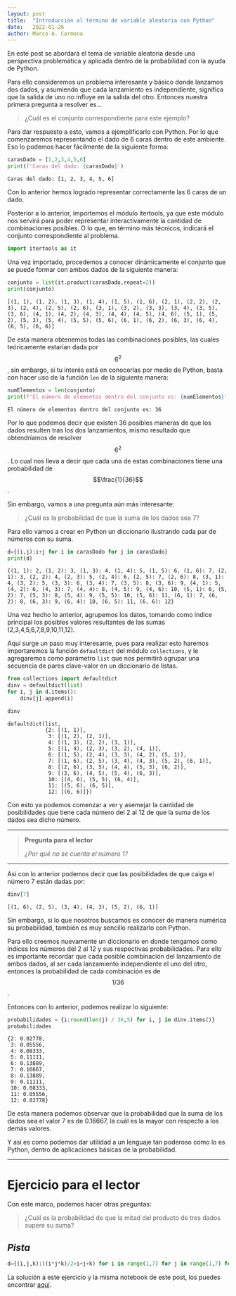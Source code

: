 ```yaml
---
layout: post
title:  "Introducción al término de variable aleatoria con Python"
date:   2022-01-26
author: Marco A. Carmona
---
```


En este post se abordará el tema de variable aleatoria desde una perspectiva problemática y aplicada dentro de la probabilidad con la ayuda de Python. 

Para ello consideremos un problema interesante y básico donde lanzamos dos dados, y asumiendo que cada lanzamiento es independiente, significa que la salida de uno no influye en la salida del otro. Entonces nuestra primera pregunta a resolver es... 

> ¿Cuál es el conjunto correspondiente para este ejemplo?

Para dar respuesto a esto, vamos a ejemplificarlo con Python. Por lo que comenzaremos representando el dado de 6 caras dentro de este ambiente. Eso lo podemos hacer fácilmente de la siguiente forma:


```python
carasDado = [1,2,3,4,5,6]
print(f'Caras del dado: {carasDado}')
```

    Caras del dado: [1, 2, 3, 4, 5, 6]


Con lo anterior hemos logrado representar correctamente las 6 caras de un dado.   

Posterior a lo anterior, importemos el módulo itertools, ya que este módulo nos servirá para poder representar interactivamente la cantidad de combinaciones posibles. O lo que, en término más técnicos, indicará el conjunto correspondiente al problema. 


```python
import itertools as it
```

Una vez importado, procedemos a conocer dinámicamente el conjunto que se puede formar con ambos dados de la siguiente manera:


```python
conjunto = list(it.product(carasDado,repeat=2))
print(conjunto)
```

    [(1, 1), (1, 2), (1, 3), (1, 4), (1, 5), (1, 6), (2, 1), (2, 2), (2, 3), (2, 4), (2, 5), (2, 6), (3, 1), (3, 2), (3, 3), (3, 4), (3, 5), (3, 6), (4, 1), (4, 2), (4, 3), (4, 4), (4, 5), (4, 6), (5, 1), (5, 2), (5, 3), (5, 4), (5, 5), (5, 6), (6, 1), (6, 2), (6, 3), (6, 4), (6, 5), (6, 6)]


De esta manera obtenemos todas las combinaciones posibles, las cuales teóricamente estarían dada por $$6^2$$, sin embargo, si tu interés está en conocerlas por medio de Python, basta con hacer uso de la función `len` de la siguiente manera: 


```python
numElementos = len(conjunto)
print(f'El número de elementos dentro del conjunto es: {numElementos}')
```

    El número de elementos dentro del conjunto es: 36


Por lo que podemos decir que existen 36 posibles maneras de que los dados resulten tras los dos lanzamientos, mismo resultado que obtendríamos de resolver $$6^2$$. Lo cual nos lleva a decir que cada una de estas combinaciones tiene una probabilidad de $$\frac{1}{36}$$. 

Sin embargo, vamos a una pregunta aún más interesante:   

> ¿Cuál es la probabilidad de que la suma de los dados sea 7? 

Para ello vamos a crear en Python un diccionario ilustrando cada par de números con su suma. 


```python
d={(i,j):i+j for i in carasDado for j in carasDado}
print(d)
```

    {(1, 1): 2, (1, 2): 3, (1, 3): 4, (1, 4): 5, (1, 5): 6, (1, 6): 7, (2, 1): 3, (2, 2): 4, (2, 3): 5, (2, 4): 6, (2, 5): 7, (2, 6): 8, (3, 1): 4, (3, 2): 5, (3, 3): 6, (3, 4): 7, (3, 5): 8, (3, 6): 9, (4, 1): 5, (4, 2): 6, (4, 3): 7, (4, 4): 8, (4, 5): 9, (4, 6): 10, (5, 1): 6, (5, 2): 7, (5, 3): 8, (5, 4): 9, (5, 5): 10, (5, 6): 11, (6, 1): 7, (6, 2): 8, (6, 3): 9, (6, 4): 10, (6, 5): 11, (6, 6): 12}


Una vez hecho lo anterior, agrupemos los datos, tomando como índice principal los posibles valores resultantes de las sumas (2,3,4,5,6,7,8,9,10,11,12). 

Aquí surge un paso muy interesante, pues para realizar esto haremos importaremos la función `defaultdict` del módulo `collections`, y le agregaremos como parámetro `list` que nos permitirá agrupar una secuencia de pares clave-valor en un diccionario de listas. 


```python
from collections import defaultdict
dinv = defaultdict(list)
for i, j in d.items():
    dinv[j].append(i)

dinv
```




    defaultdict(list,
                {2: [(1, 1)],
                 3: [(1, 2), (2, 1)],
                 4: [(1, 3), (2, 2), (3, 1)],
                 5: [(1, 4), (2, 3), (3, 2), (4, 1)],
                 6: [(1, 5), (2, 4), (3, 3), (4, 2), (5, 1)],
                 7: [(1, 6), (2, 5), (3, 4), (4, 3), (5, 2), (6, 1)],
                 8: [(2, 6), (3, 5), (4, 4), (5, 3), (6, 2)],
                 9: [(3, 6), (4, 5), (5, 4), (6, 3)],
                 10: [(4, 6), (5, 5), (6, 4)],
                 11: [(5, 6), (6, 5)],
                 12: [(6, 6)]})



Con esto ya podemos comenzar a ver y asemejar la cantidad de posibilidades que tiene cada número del 2 al 12 de que la suma de los dados sea dicho número.

---
> **Pregunta para el lector**
>
> *¿Por qué no se cuenta el número 1?*
---

Así con lo anterior podemos decir que las posibilidades de que caiga el número 7 están dadas por:


```python
dinv[7]
```




    [(1, 6), (2, 5), (3, 4), (4, 3), (5, 2), (6, 1)]



Sin embargo, si lo que nosotros buscamos es conocer de manera numérica su probabilidad, también es muy sencillo realizarlo con Python. 

Para ello creemos nuevamente un diccionario en donde tengamos como índices los números del 2 al 12 y sus respectivas probabilidades. Para ello es importante recordar que cada posible combinación del lanzamiento de ambos dados, al ser cada lanzamiento independiente el uno del otro, entonces la probabilidad de cada combinación es de $$1 / 36$$. 

Entonces con lo anterior, podemos realizar lo siguiente: 


```python
probabilidades = {i:round(len(j) / 36,5) for i, j in dinv.items()}
probabilidades
```




    {2: 0.02778,
     3: 0.05556,
     4: 0.08333,
     5: 0.11111,
     6: 0.13889,
     7: 0.16667,
     8: 0.13889,
     9: 0.11111,
     10: 0.08333,
     11: 0.05556,
     12: 0.02778}



De esta manera podemos observar que la probabilidad que la suma de los dados sea el valor 7 es de 0.16667, la cuál es la mayor con respecto a los demás valores. 

Y así es como podemos dar utilidad a un lenguaje tan poderoso como lo es Python, dentro de aplicaciones básicas de la probabilidad. 

--- 

# Ejercicio para el lector 

Con este marco, podemos hacer otras preguntas: 

> ¿Cuál es la probabilidad de que la mitad del producto de tres dados supere su suma? 

## *Pista* 


```python
d={(i,j,k):((i*j*k)/2>i+j+k) for i in range(1,7) for j in range(1,7) for k in range(1,7)}
```

La solución a este ejercicio y la misma notebook de este post, los puedes encontrar [aquí](https://colab.research.google.com/drive/1pwbiPgQSHOKGmu2TPqhCA1q6n26FFCqI?usp=sharing).

